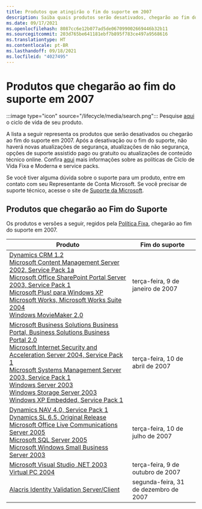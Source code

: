 ```yaml
---
title: Produtos que atingirão o fim do suporte em 2007
description: Saiba quais produtos serão desativados, chegarão ao fim do suporte ou serão transferidos do suporte base para o suporte estendido em 2007.
ms.date: 09/17/2021
ms.openlocfilehash: 8087cc6e12b077ad5de067099002669446b32b11
ms.sourcegitcommit: 203d765be641181ebf7b895f783ce497a9568616
ms.translationtype: HT
ms.contentlocale: pt-BR
ms.lasthandoff: 09/18/2021
ms.locfileid: "4027495"
---
```

# <a name="products-ending-support-in-2007"></a>Produtos que chegarão ao fim do suporte em 2007

:::image type="icon" source="/lifecycle/media/search.png":::
Pesquise [aqui](/lifecycle/products/) o ciclo de vida de seu produto.

A lista a seguir representa os produtos que serão desativados ou chegarão ao fim do suporte em 2007. Após a desativação ou o fim do suporte, não haverá novas atualizações de segurança, atualizações de não segurança, opções de suporte assistido pago ou gratuito ou atualizações de conteúdo técnico online. Confira [aqui](/lifecycle/overview/product-end-of-support-overview) mais informações sobre as políticas de Ciclo de Vida Fixa e Moderna e service packs.

Se você tiver alguma dúvida sobre o suporte para um produto, entre em contato com seu Representante de Conta Microsoft. Se você precisar de suporte técnico, acesse o site de [Suporte da Microsoft](https://support.microsoft.com/contactus/?ws=support).





## <a name="products-reaching-end-of-support"></a>Produtos que chegarão ao Fim do Suporte

Os produtos e versões a seguir, regidos pela [Política Fixa](/lifecycle/policies/fixed), chegarão ao fim do suporte em 2007.

| Produto | Fim do suporte |
| --- | --- |
| [Dynamics CRM 1.2](/lifecycle/products/dynamics-crm-12?branch=live)<br>[Microsoft Content Management Server 2002, Service Pack 1a](/lifecycle/products/microsoft-content-management-server-2002?branch=live)<br>[Microsoft Office SharePoint Portal Server 2003, Service Pack 1](/lifecycle/products/microsoft-office-sharepoint-portal-server-2003?branch=live)<br>[Microsoft Plus! para Windows XP](/lifecycle/products/plus-for-windows-xp?branch=live)<br>[Microsoft Works, Microsoft Works Suite 2004](/lifecycle/products/microsoft-works?branch=live)<br>[Windows MovieMaker 2.0](/lifecycle/products/windows-moviemaker-20?branch=live)<br> | terça-feira, 9 de janeiro de 2007 |
| [Microsoft Business Solutions Business Portal, Business Solutions Business Portal 2.0](/lifecycle/products/microsoft-business-solutions-business-portal?branch=live)<br>[Microsoft Internet Security and Acceleration Server 2004, Service Pack 1](/lifecycle/products/microsoft-internet-security-and-acceleration-server-2004?branch=live)<br>[Microsoft Systems Management Server 2003, Service Pack 1](/lifecycle/products/microsoft-systems-management-server-2003?branch=live)<br>[Windows Server 2003](/lifecycle/products/windows-server-2003-?branch=live)<br>[Windows Storage Server 2003](/lifecycle/products/windows-storage-server-2003?branch=live)<br>[Windows XP Embedded, Service Pack 1](/lifecycle/products/windows-xp-embedded?branch=live)<br> | terça-feira, 10 de abril de 2007 |
| [Dynamics NAV 4.0, Service Pack 1](/lifecycle/products/dynamics-nav-40?branch=live)<br>[Dynamics SL 6.5, Original Release](/lifecycle/products/dynamics-sl-65?branch=live)<br>[Microsoft Office Live Communications Server 2005](/lifecycle/products/microsoft-office-live-communications-server-2005?branch=live)<br>[Microsoft SQL Server 2005](/lifecycle/products/microsoft-sql-server-2005?branch=live)<br>[Microsoft Windows Small Business Server 2003](/lifecycle/products/microsoft-windows-small-business-server-2003?branch=live)<br> | terça-feira, 10 de julho de 2007 |
| [Microsoft Visual Studio .NET 2003](/lifecycle/products/microsoft-visual-studio-net-2003?branch=live)<br>[Virtual PC 2004](/lifecycle/products/virtual-pc-2004?branch=live)<br> | terça-feira, 9 de outubro de 2007 |
| [Alacris Identity Validation Server/Client](/lifecycle/products/alacris-identity-validation-serverclient?branch=live)<br> | segunda-feira, 31 de dezembro de 2007 |


